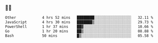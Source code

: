 ### 👨‍💻

<!--START_SECTION:waka-->

```txt
Other            4 hrs 52 mins   ████████░░░░░░░░░░░░░░░░░   32.11 %
JavaScript       4 hrs 30 mins   ███████▒░░░░░░░░░░░░░░░░░   29.73 %
PowerShell       1 hr 37 mins    ██▓░░░░░░░░░░░░░░░░░░░░░░   10.66 %
Go               1 hr 20 mins    ██▒░░░░░░░░░░░░░░░░░░░░░░   08.88 %
Bash             50 mins         █▒░░░░░░░░░░░░░░░░░░░░░░░   05.58 %
```

<!--END_SECTION:waka-->
